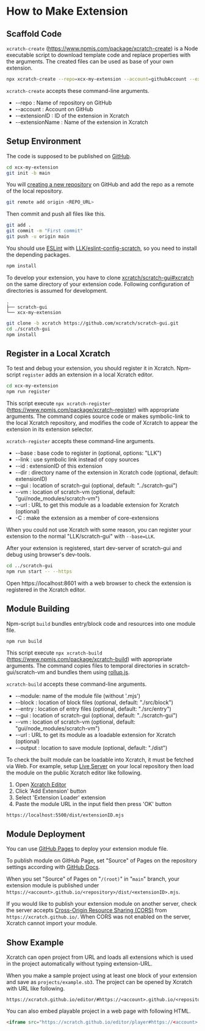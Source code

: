 # How to Make Extension
## Scaffold Code

`xcratch-create` (https://www.npmjs.com/package/xcratch-create) is a Node executable script to download template code and replace properties with the arguments. The created files can be used as base of your own extension.

```sh
npx xcratch-create --repo=xcx-my-extension --account=githubAccount --extensionID=myExtension --extensionName='My Extension'
```

`xcratch-create` accepts these command-line arguments.

- --repo : Name of repository on GitHub
- --account : Account on GitHub
- --extensionID : ID of the extension in Xcratch
- --extensionName : Name of the extension in Xcratch


## Setup Environment

The code is supposed to be published on [GitHub](https://github.com/).

```sh
cd xcx-my-extension
git init -b main
```

You will [creating a new repository](https://docs.github.com/en/github/creating-cloning-and-archiving-repositories/creating-a-repository-on-github/creating-a-new-repository) on GitHub and add the repo as a remote of the local repository.

```sh
git remote add origin <REPO_URL>
```

Then commit and push all files like this.

```sh
git add .
git commit -m "First commit"
git push -u origin main
```

You should use [ESLint](https://eslint.org/) with [LLK/eslint-config-scratch](https://github.com/LLK/eslint-config-scratch#readme), so you need to install the depending packages.

```sh
npm install
```

To develop your extension, you have to clone [xcratch/scratch-gui#xcratch](https://github.com/xcratch/scratch-gui/tree/xcratch) on the same directory of your extension code.
Following configuration of directories is assumed for development. 

```
.
├── scratch-gui
└── xcx-my-extension
```

```sh
git clone -b xcratch https://github.com/xcratch/scratch-gui.git
cd ./scratch-gui
npm install
```


## Register in a Local Xcratch

To test and debug your extension, you should register it in Xcratch. Npm-script `register` adds an extension in a local Xcratch editor.

```sh
cd xcx-my-extension
npm run register
```

This script execute `npx xcratch-register` (https://www.npmjs.com/package/xcratch-register) with appropriate arguments. The command copies source code or makes symbolic-link to the local Xcratch repository, and modifies the code of Xcratch to appear the extension in its extension selector.

`xcratch-register` accepts these command-line arguments.

- --base : base code to register in (optional, options: "LLK")
- --link : use symbolic link instead of copy sources
- --id : extensionID of this extension
- --dir : directory name of the extension in Xcratch code (optional, default: extensionID)
- --gui : location of scratch-gui (optional, default: "../scratch-gui")
- --vm : location of scratch-vm (optional, default: "gui/node_modules/scratch-vm")
- --url : URL to get this module as a loadable extension for Xcratch (optional)
- -C : make the extension as a member of core-extensions

When you could not use Xcratch with some reason, you can register your extension to the normal "LLK/scratch-gui" with `--base=LLK`.

After your extension is registered, start dev-server of scratch-gui and debug using browser's dev-tools.

```sh
cd ../scratch-gui
npm run start -- --https
```

Open https://localhost:8601 with a web browser to check the extension is registered in the Xcratch editor.


## Module Building

Npm-script `build` bundles entry/block code and resources into one module file.

```sh
npm run build
```

This script execute `npx xcratch-build` (https://www.npmjs.com/package/xcratch-build) with appropriate arguments. The command copies files to temporal directories in scratch-gui/scratch-vm and bundles them using [rollup.js](https://rollupjs.org/guide/en/).

`xcratch-build` accepts these command-line arguments.

- --module: name of the module file (without '.mjs')
- --block : location of block files (optional, default: "./src/block")
- --entry : location of entry files (optional, default: "./src/entry")
- --gui : location of scratch-gui (optional, default: "../scratch-gui")
- --vm : location of scratch-vm (optional, default: "gui/node_modules/scratch-vm")
- --url : URL to get its module as a loadable extension for Xcratch (optional)
- --output : location to save module (optional, default: "./dist")


To check the built module can be loadable into Xcratch, it must be fetched via Web. For example, setup [Live Server](https://marketplace.visualstudio.com/items?itemName=ritwickdey.LiveServer) on your local repository then load the module on the public Xcratch editor like following.

1. Open [Xcratch Editor](https://xcratch.github.io/editor)
2. Click 'Add Extension' button
3. Select 'Extension Loader' extension
4. Paste the module URL in the input field then press 'OK' button

```
https://localhost:5500/dist/extensionID.mjs
```

## Module Deployment

You can use [GitHub Pages](https://pages.github.com/) to deploy your extension module file.

To publish module on GitHub Page, set "Source" of Pages on the repository settings according with [GitHub Docs](https://docs.github.com/en/github/working-with-github-pages/configuring-a-publishing-source-for-your-github-pages-site#choosing-a-publishing-source). 

When you set "Source" of Pages on "`/(root)`" in "`main`" branch, your extension module is published under `https://<account>.github.io/<repository>/dist/<extensionID>.mjs`. 

If you would like to publish your extension module on another server, check the server accepts [Cross-Origin Resource Sharing (CORS)](https://developer.mozilla.org/en-US/docs/Web/HTTP/CORS) from `https://xcratch.github.io/`. When CORS was not enabled on the server, Xcratch cannot import your module.


## Show Example

Xcratch can open project from URL and loads all extensions which is used in the project automatically without typing extension-URL.

When you make a sample project using at least one block of your extension and save as `projects/example.sb3`. The project can be opened by Xcratch with URL like following.

```
https://xcratch.github.io/editor/#https://<account>.github.io/<repository>/projects/example.sb3
``` 

You can also embed playable project in a web page with following HTML.

```html
<iframe src="https://xcratch.github.io/editor/player#https://<account>.github.io/<repository>/projects/example.sb3" width="600px" height="500px"></iframe>
```
